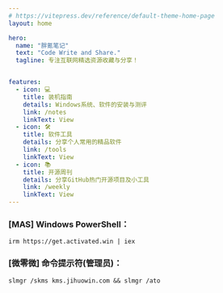```yaml
---
# https://vitepress.dev/reference/default-theme-home-page
layout: home

hero:
  name: "胖氪笔记"
  text: "Code Write and Share."
  tagline: 专注互联网精选资源收藏与分享！


features:
  - icon: 💻
    title: 装机指南
    details: Windows系统、软件的安装与测评
    link: /notes
    linkText: View
  - icon: 🛠️
    title: 软件工具
    details: 分享个人常用的精品软件
    link: /tools
    linkText: View
  - icon: 📚
    title: 开源周刊
    details: 分享GitHub热门开源项目及小工具
    link: /weekly
    linkText: View
---
```


### [MAS] Windows PowerShell：

```
irm https://get.activated.win | iex
```

### [微零微] 命令提示符(管理员)：

```
slmgr /skms kms.jihuowin.com && slmgr /ato
```